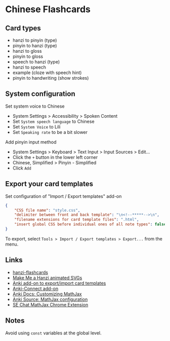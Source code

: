 # Chinese Flashcards

## Card types

- hanzi to pinyin (type)
- pinyin to hanzi (type)
- hanzi to gloss
- pinyin to gloss
- speech to hanzi (type)
- hanzi to speech
- example (cloze with speech hint)
- pinyin to handwriting (show strokes)

## System configuration

Set system voice to Chinese

- System Settings > Accessibility > Spoken Content
- Set `System speech language` to Chinese
- Set `System Voice` to Lili
- Set `Speaking rate` to be a bit slower

Add pinyin input method

- System Settings > Keyboard > Text Input > Input Sources > Edit...
- Click the `+` button in the lower left corner
- Chinese, Simplified > Pinyin - Simplified
- Click `Add`

## Export your card templates

Set configuration of "Import / Export templates" add-on

```json
{
    "CSS file name": "style.css",
    "delimiter between front and back template": "\n<!--*****-->\n",
    "filename extensions for card template files": ".html",
    "insert global CSS before individual ones of all note types": false
}
```

To export, select `Tools > Import / Export templates > Export...` from the menu.

## Links

- [hanzi-flashcards](https://github.com/feihong/hanzi-flashcards)
- [Make Me a Hanzi animated SVGs](https://github.com/skishore/makemeahanzi/tree/master/svgs)
- [Anki add-on to export/import card templates](https://github.com/Asu4ni/Templates-Import-Export-for-Anki)
- [Anki-Connect add-on](https://github.com/FooSoft/anki-connect)
- [Anki Docs: Customizing MathJax](https://faqs.ankiweb.net/customizing-mathjax.html)
- [Anki Source: MathJax configuration](https://github.com/ankitects/anki/blob/78b4a391cc9bf3a127fe3a11984bff75b909b136/ts/mathjax/index.ts)
- [SE Chat MathJax Chrome Extension](https://github.com/dvdfreitag/SE-Chat-MathJax)

## Notes

Avoid using `const` variables at the global level.
